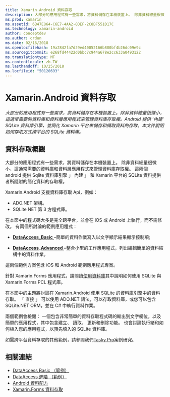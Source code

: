```yaml
---
title: Xamarin.Android 資料存取
description: 大部分的應用程式有一些需求，將資料儲存在本機裝置上。 除非資料總量很微小，這通常需要的資料庫和資料層應用程式來管理資料庫存取權。  Android 提供 '內建' SQLite 資料庫引擎，並簡化 Xamarin 平台來儲存和擷取資料的存取。 本文件說明如何存取方式跨平台的 SQLite 資料庫。
ms.prod: xamarin
ms.assetid: 6B47E864-C6E7-4AA2-8DEF-2C8BF551D17C
ms.technology: xamarin-android
author: conceptdev
ms.author: crdun
ms.date: 02/16/2018
ms.openlocfilehash: 19a2842fa7d29ed40052166b880bf4b26dc09e9c
ms.sourcegitcommit: e268fd44422d0bbc7c944a678e2cc633a0493122
ms.translationtype: MT
ms.contentlocale: zh-TW
ms.lasthandoff: 10/25/2018
ms.locfileid: "50120693"
---
```

# <a name="xamarinandroid-data-access"></a>Xamarin.Android 資料存取

_大部分的應用程式有一些需求，將資料儲存在本機裝置上。除非資料總量很微小，這通常需要的資料庫和資料層應用程式來管理資料庫存取權。Android 提供 '內建' SQLite 資料庫引擎，並簡化 Xamarin 平台來儲存和擷取資料的存取。本文件說明如何存取方式跨平台的 SQLite 資料庫。_

## <a name="data-access-overview"></a>資料存取概觀

大部分的應用程式有一些需求，將資料儲存在本機裝置上。 除非資料總量很微小，這通常需要的資料庫和資料層應用程式來管理資料庫存取權。 這兩個 android 提供 Sqlite 資料庫引擎 」 內建 」 和 Xamarin 平台的 SQLite 資料提供者所隨附的簡化資料的存取權。

Xamarin.Android 支援資料庫存取 Api，例如：

-  ADO.NET 架構。
-  SQLite NET 第 3 方程式庫。

在本節中的程式碼大多是完全跨平台，並會在 iOS 或 Android 上執行，而不需修改。 有兩個所討論的範例應用程式：

-  [**DataAccess_Basic** ](https://github.com/xamarin/mobile-samples/tree/master/DataAccess/Basic) &ndash;簡單的資料作業寫入以文字顯示結果顯示控制項;

-  [**DataAccess_Advanced** ](https://github.com/xamarin/mobile-samples/tree/master/DataAccess/Advanced) &ndash;整合小型的工作應用程式，列出編輯簡單的資料結構中的資料作業。

這兩個範例方案包含 iOS 和 Android 範例應用程式專案。

針對 Xamarin.Forms 應用程式，請閱讀[使用資料庫](~/xamarin-forms/app-fundamentals/databases.md)其中說明如何使用 SQLite 與 Xamarin.Forms PCL 程式庫。

在本節中的主題將討論在 Xamarin.Android 使用 SQLite 的資料庫引擎中的資料存取。 「 直接 」 可以使用 ADO.NET 語法，可以存取資料庫，或您可以包含 SQLite.NET ORM，並在 C# 中執行資料作業。

兩個範例會檢閱： 一個包含非常簡單的資料存取程式碼的輸出到文字欄位，以及簡單的應用程式，其中包含建立、 讀取、 更新和刪除功能。 也會討論執行緒和如何植入您的應用程式，以預先填入的 SQLite 資料庫。

如需跨平台資料存取的其他範例，請參閱我們[Tasky Pro](~/cross-platform/app-fundamentals/building-cross-platform-applications/case-study-tasky.md)案例研究。


## <a name="related-links"></a>相關連結

- [DataAccess Basic （範例）](https://github.com/xamarin/mobile-samples/tree/master/DataAccess/Basic)
- [DataAccess 進階 （範例）](https://github.com/xamarin/mobile-samples/tree/master/DataAccess/Advanced)
- [Android 資料配方](https://github.com/xamarin/recipes/tree/master/Recipes/android/data)
- [Xamarin.Forms 資料存取](~/xamarin-forms/app-fundamentals/databases.md)
